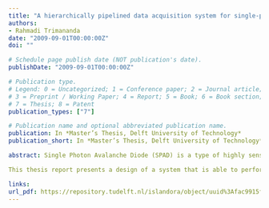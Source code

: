 ```yaml
---
title: "A hierarchically pipelined data acquisition system for single-photon avalanche diode array"
authors:
- Rahmadi Trimananda
date: "2009-09-01T00:00:00Z"
doi: ""

# Schedule page publish date (NOT publication's date).
publishDate: "2009-09-01T00:00:00Z"

# Publication type.
# Legend: 0 = Uncategorized; 1 = Conference paper; 2 = Journal article;
# 3 = Preprint / Working Paper; 4 = Report; 5 = Book; 6 = Book section;
# 7 = Thesis; 8 = Patent
publication_types: ["7"]

# Publication name and optional abbreviated publication name.
publication: In *Master’s Thesis, Delft University of Technology*
publication_short: In *Master’s Thesis, Delft University of Technology*

abstract: Single Photon Avalanche Diode (SPAD) is a type of highly sensitive diode that can detect single photons. It is, therefore, useful for certain applications that need photon sensing capability. A system, consisting of 32 x 32 SPAD array, with its controller alongside on Virtex-II Pro FPGA on board, has been being developed and tested to evince its reliability and robustness. It utilizes the SPAD array for photon counting (time-uncorrelated) and measuring the arrival times of single photons (time-correlated), which implies fast data rate, and, thus, fast data acquisition. Alas, as it was first developed without any adequate data acquisition capability to cope with the potential of the SPAD, it is then considered important to create one.

This thesis report presents a design of a system that is able to perform a robust data acquisition as it works together with the SPAD array and its controller. It has been implemented in Verilog HDL, simulated, synthesized, and tested on the FPGA. Apart from this firmware itself, a set of simple DLL functions has been written to control it. Additionally, a particular software is also created based on the DLL functions to provide a standard interface for the users, while the functions also work with many applications, eg MATLAB. The entire system has been tested, profiled, characterized, and even used in some real experiments. In terms of speed and robustness, it shows a great advancement for the SPAD array data acquisition.

links:
url_pdf: https://repository.tudelft.nl/islandora/object/uuid%3Afac9915f-2aab-4200-94b2-46669371b88d
---
```

